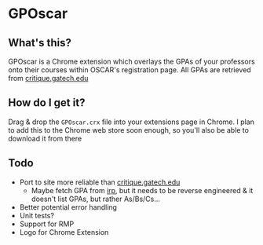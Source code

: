 # GPOscar

## What's this?

GPOscar is a Chrome extension which overlays the GPAs of your professors onto their courses within OSCAR's registration page. All GPAs are retrieved from [critique.gatech.edu](http://critique.gatech.edu)

## How do I get it?

Drag & drop the `GPOscar.crx` file into your extensions page in Chrome. I plan to add this to the Chrome web store soon enough, so you'll also be able to download it from there

## Todo

* Port to site more reliable than [critique.gatech.edu](http://critique.gatech.edu)
	* Maybe fetch GPA from [irp](http://www.irp.gatech.edu/reports/grades_by_collegesmry.php), but it needs to be reverse engineered & it doesn't list GPAs, but rather As/Bs/Cs...
* Better potential error handling
* Unit tests?
* Support for RMP
* Logo for Chrome Extension